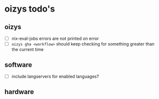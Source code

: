 # oizys todo's

## oizys

- [ ] nix-eval-jobs errors are not printed on error
- [ ] `oizys gha <workflow>` should keep checking for something greater than the current time

## software

- [ ] include langservers for enabled languages?

## hardware

<!-- generated with <3 by daylinmorgan/todo -->
